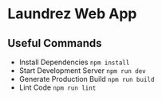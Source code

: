 # Laundrez Web App

## Useful Commands

- Install Dependencies `npm install`
- Start Development Server `npm run dev`
- Generate Production Build `npm run build`
- Lint Code `npm run lint`
